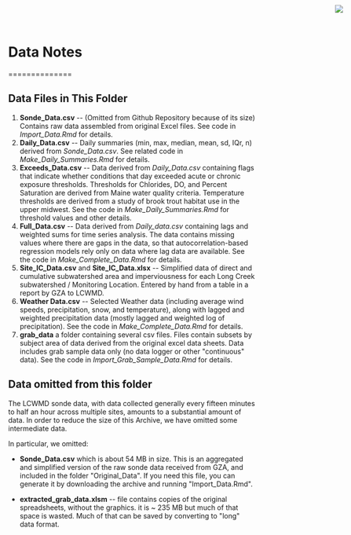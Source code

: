 # Data Notes
==============

<img
  src="https://www.cascobayestuary.org/wp-content/uploads/2014/04/logo_sm.jpg"
  style="position:absolute;top:10px;right:50px;" />
  
## Data Files in This Folder
1.  **Sonde_Data.csv**  --  (Omitted from Github Repository because of its size)
    Contains raw data assembled from original Excel files.  See code in 
    *Import_Data.Rmd*  for details.  
2.  **Daily_Data.csv**   -- Daily summaries (min, max, median, mean, sd, IQr, n)
    derived from *Sonde_Data.csv*. See related code in 
    *Make_Daily_Summaries.Rmd* for details.  
3.  **Exceeds_Data.csv**  -- Data derived from *Daily_Data.csv* containing flags
    that indicate whether conditions that day exceeded acute or chronic exposure
    thresholds.   Thresholds for Chlorides, DO, and Percent Saturation are
    derived from Maine water quality criteria.  Temperature thresholds are
    derived from a study of brook trout habitat use in the upper midwest.  See
    the code in *Make_Daily_Summaries.Rmd* for threshold values and other
    details.  
4.  **Full_Data.csv** -- Data derived from *Daily_data.csv* containing lags and
    weighted sums for time series analysis.  The data contains missing values
    where there are gaps in the data, so that autocorrelation-based regression
    models rely only on data where lag data are available.  See the code in
    *Make_Complete_Data.Rmd* for details.  
5.  **Site_IC_Data.csv**  and  **Site_IC_Data.xlsx** --  Simplified data of
    direct and cumulative subwatershed area and imperviousness for each Long
    Creek subwatershed / Monitoring Location.  Entered by hand from a table in a
    report by GZA to LCWMD.  
6.  **Weather Data.csv**  --  Selected Weather data (including average wind
    speeds, precipitation, snow, and temperature), along with lagged and
    weighted precipitation data (mostly lagged and weighted log of
    precipitation).  See the code in *Make_Complete_Data.Rmd* for details.  
7.  **grab_data** a folder containing several csv files.  Files contain subsets
    by subject area of data derived from the original excel data sheets. Data
    includes grab sample data only (no data logger or other "continuous" data).
    See the code in  *Import_Grab_Sample_Data.Rmd* for details.  

## Data omitted from this folder
The LCWMD sonde data, with data collected generally every fifteen minutes to
half an hour across multiple sites, amounts to a substantial amount of data. In
order to reduce the size of this Archive, we have omitted some intermediate
data.

In particular, we  omitted:

-  **Sonde_Data.csv** which is about 54 MB in size.  This is an aggregated and
   simplified version of the raw sonde data received from GZA, and included in
   the folder "Original_Data". If you need this file, you can generate it by
   downloading the archive and running "Import_Data.Rmd".

-  **extracted_grab_data.xlsm** --  file contains copies of the original
   spreadsheets, without the graphics.  it is ~ 235 MB but much of that space is
   wasted.  Much of that can be saved by converting to "long" data format.
